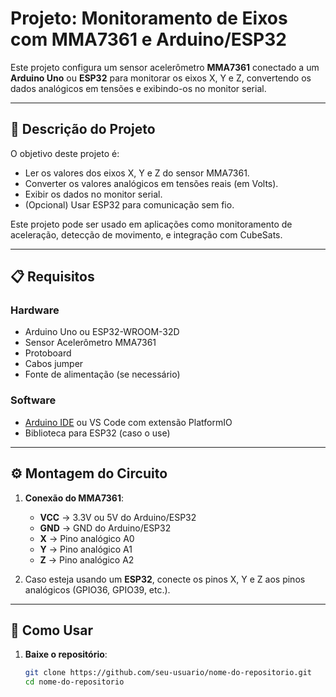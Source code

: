 # Projeto: Monitoramento de Eixos com MMA7361 e Arduino/ESP32

Este projeto configura um sensor acelerômetro **MMA7361** conectado a um **Arduino Uno** ou **ESP32** para monitorar os eixos X, Y e Z, convertendo os dados analógicos em tensões e exibindo-os no monitor serial.

---

## 📝 **Descrição do Projeto**

O objetivo deste projeto é:
- Ler os valores dos eixos X, Y e Z do sensor MMA7361.
- Converter os valores analógicos em tensões reais (em Volts).
- Exibir os dados no monitor serial.
- (Opcional) Usar ESP32 para comunicação sem fio.

Este projeto pode ser usado em aplicações como monitoramento de aceleração, detecção de movimento, e integração com CubeSats.

---

## 📋 **Requisitos**

### **Hardware**
- Arduino Uno ou ESP32-WROOM-32D
- Sensor Acelerômetro MMA7361
- Protoboard
- Cabos jumper
- Fonte de alimentação (se necessário)

### **Software**
- [Arduino IDE](https://www.arduino.cc/en/software) ou VS Code com extensão PlatformIO
- Biblioteca para ESP32 (caso o use)
  
---

## ⚙️ **Montagem do Circuito**

1. **Conexão do MMA7361**:
   - **VCC** → 3.3V ou 5V do Arduino/ESP32
   - **GND** → GND do Arduino/ESP32
   - **X** → Pino analógico A0
   - **Y** → Pino analógico A1
   - **Z** → Pino analógico A2

2. Caso esteja usando um **ESP32**, conecte os pinos X, Y e Z aos pinos analógicos (GPIO36, GPIO39, etc.).

---

## 🚀 **Como Usar**

1. **Baixe o repositório**:
   ```bash
   git clone https://github.com/seu-usuario/nome-do-repositorio.git
   cd nome-do-repositorio
